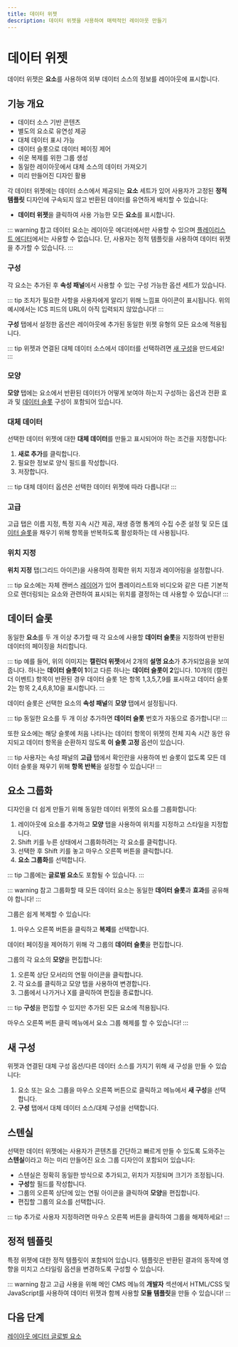 ```yaml
---
title: 데이터 위젯
description: 데이터 위젯을 사용하여 매력적인 레이아웃 만들기
---
```


# 데이터 위젯

데이터 위젯은 **요소**를 사용하여 외부 데이터 소스의 정보를 레이아웃에 표시합니다.

## 기능 개요

- 데이터 소스 기반 콘텐츠
- 별도의 요소로 유연성 제공
- 대체 데이터 표시 가능
- 데이터 슬롯으로 데이터 페이징 제어
- 쉬운 복제를 위한 그룹 생성
- 동일한 레이아웃에서 대체 소스의 데이터 가져오기
- 미리 만들어진 디자인 활용

각 데이터 위젯에는 데이터 소스에서 제공되는 **요소** 세트가 있어 사용자가 고정된 **정적 템플릿** 디자인에 구속되지 않고 반환된 데이터를 유연하게 배치할 수 있습니다:

- **데이터 위젯**을 클릭하여 사용 가능한 모든 **요소**를 표시합니다.

::: warning 참고
데이터 요소는 레이아웃 에디터에서만 사용할 수 있으며 [플레이리스트 에디터]( /media/playlists#플레이리스트-에디터)에서는 사용할 수 없습니다. 단, 사용자는 정적 템플릿을 사용하여 데이터 위젯을 추가할 수 있습니다.
:::

### 구성

각 요소는 추가된 후 **속성 패널**에서 사용할 수 있는 구성 가능한 옵션 세트가 있습니다.

::: tip
조치가 필요한 사항을 사용자에게 알리기 위해 느낌표 아이콘이 표시됩니다. 위의 예시에서는 ICS 피드의 URL이 아직 입력되지 않았습니다!
:::

**구성** 탭에서 설정한 옵션은 레이아웃에 추가된 동일한 위젯 유형의 모든 요소에 적용됩니다.

::: tip
위젯과 연결된 대체 데이터 소스에서 데이터를 선택하려면 [새 구성](#새-구성)을 만드세요!
:::

### 모양

**모양** 탭에는 요소에서 반환된 데이터가 어떻게 보여야 하는지 구성하는 옵션과 전환 효과 및 [데이터 슬롯](#데이터-슬롯) 구성이 포함되어 있습니다.

### 대체 데이터

선택한 데이터 위젯에 대한 **대체 데이터**를 만들고 표시되어야 하는 조건을 지정합니다:

1. **새로 추가**를 클릭합니다.
2. 필요한 정보로 양식 필드를 작성합니다.
3. 저장합니다.

::: tip
대체 데이터 옵션은 선택한 데이터 위젯에 따라 다릅니다!
:::

### 고급

고급 탭은 이름 지정, 특정 지속 시간 제공, 재생 증명 통계의 수집 수준 설정 및 모든 [데이터 슬롯](#데이터-슬롯)을 채우기 위해 항목을 반복하도록 활성화하는 데 사용됩니다.

### 위치 지정

**위치 지정** 탭(그리드 아이콘)을 사용하여 정확한 위치 지정과 레이어링을 설정합니다.

::: tip
요소에는 자체 캔버스 [레이어]( /layouts/editor#레이어링)가 있어 플레이리스트와 비디오와 같은 다른 기본적으로 렌더링되는 요소와 관련하여 표시되는 위치를 결정하는 데 사용할 수 있습니다!
:::

## 데이터 슬롯

동일한 **요소**를 두 개 이상 추가할 때 각 요소에 사용할 **데이터 슬롯**을 지정하여 반환된 데이터의 페이징을 처리합니다.

::: tip
예를 들어, 위의 이미지는 **캘린더 위젯**에서 2개의 **설명 요소**가 추가되었음을 보여줍니다. 하나는 **데이터 슬롯이 1**이고 다른 하나는 **데이터 슬롯이 2**입니다. 10개의 (캘린더 이벤트) 항목이 반환된 경우 데이터 슬롯 1은 항목 1,3,5,7,9를 표시하고 데이터 슬롯 2는 항목 2,4,6,8,10을 표시합니다.
:::

데이터 슬롯은 선택한 요소의 **속성 패널**의 **모양** 탭에서 설정됩니다.

::: tip
동일한 요소를 두 개 이상 추가하면 **데이터 슬롯** 번호가 자동으로 증가합니다!
:::

또한 요소에는 해당 슬롯에 처음 나타나는 데이터 항목이 위젯의 전체 지속 시간 동안 유지되고 데이터 항목을 순환하지 않도록 **이 슬롯 고정** 옵션이 있습니다.

::: tip
사용자는 속성 패널의 **고급** 탭에서 확인란을 사용하여 빈 슬롯이 없도록 모든 데이터 슬롯을 채우기 위해 **항목 반복**을 설정할 수 있습니다!
:::

## 요소 그룹화

디자인을 더 쉽게 만들기 위해 동일한 데이터 위젯의 요소를 그룹화합니다:

1. 레이아웃에 요소를 추가하고 **모양** 탭을 사용하여 위치를 지정하고 스타일을 지정합니다.
2. Shift 키를 누른 상태에서 그룹화하려는 각 요소를 클릭합니다.
3. 선택한 후 Shift 키를 놓고 마우스 오른쪽 버튼을 클릭합니다.
4. **요소 그룹화**를 선택합니다.

::: tip
그룹에는 **글로벌 요소**도 포함될 수 있습니다.
:::

::: warning 참고
그룹화할 때 모든 데이터 요소는 동일한 **데이터 슬롯**과 **효과**를 공유해야 합니다!
:::

그룹은 쉽게 복제할 수 있습니다:

1. 마우스 오른쪽 버튼을 클릭하고 **복제**를 선택합니다.

데이터 페이징을 제어하기 위해 각 그룹의 **데이터 슬롯**을 편집합니다.

그룹의 각 요소의 **모양**을 편집합니다:

1. 오른쪽 상단 모서리의 연필 아이콘을 클릭합니다.
2. 각 요소를 클릭하고 모양 탭을 사용하여 변경합니다.
3. 그룹에서 나가거나 X를 클릭하여 편집을 종료합니다.

::: tip
**구성**을 편집할 수 있지만 추가된 모든 요소에 적용됩니다.

마우스 오른쪽 버튼 클릭 메뉴에서 요소 그룹 해제를 할 수 있습니다!
:::

## 새 구성

위젯과 연결된 대체 구성 옵션/다른 데이터 소스를 가지기 위해 새 구성을 만들 수 있습니다:

1. 요소 또는 요소 그룹을 마우스 오른쪽 버튼으로 클릭하고 메뉴에서 **새 구성**을 선택합니다.
2. **구성** 탭에서 대체 데이터 소스/대체 구성을 선택합니다.

## 스텐실

선택한 데이터 위젯에는 사용자가 콘텐츠를 간단하고 빠르게 만들 수 있도록 도와주는 **스텐실**이라고 하는 미리 만들어진 요소 그룹 디자인이 포함되어 있습니다:

- 스텐실은 정확히 동일한 방식으로 추가되고, 위치가 지정되며 크기가 조정됩니다.
- **구성**할 필드를 작성합니다.
- 그룹의 오른쪽 상단에 있는 연필 아이콘을 클릭하여 **모양**을 편집합니다.
- 편집할 그룹의 요소를 선택합니다.

::: tip
추가로 사용자 지정하려면 마우스 오른쪽 버튼을 클릭하여 그룹을 해제하세요!
:::

## 정적 템플릿

특정 위젯에 대한 정적 템플릿이 포함되어 있습니다. 템플릿은 반환된 결과의 동작에 영향을 미치고 스타일링 옵션을 변경하도록 구성할 수 있습니다.

::: warning 참고
고급 사용을 위해 메인 CMS 메뉴의 **개발자** 섹션에서 HTML/CSS 및 JavaScript를 사용하여 데이터 위젯과 함께 사용할 **모듈 템플릿**을 만들 수 있습니다!
:::

## 다음 단계

[레이아웃 에디터 글로벌 요소]( /layouts/editor/global-elements) 